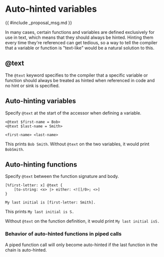 # Auto-hinted variables

{{ #include _proposal_msg.md }}

In many cases, certain functions and variables are defined exclusively for use in text, which means that they should always be hinted.
Hinting them every time they're referenced can get tedious, so a way to tell the compiler that a variable or function is "text-like" would be a natural solution to this.

## @text

The `@text` keyword specifies to the compiler that a specific variable or function should always be treated as hinted when referenced in code and no hint or sink is specified.

## Auto-hinting variables

Specify `@text` at the start of the accessor when defining a variable.

```rant
<@text $first-name = Bob>
<@text $last-name = Smith>

<first-name> <last-name>
```

This prints `Bob Smith`. Without `@text` on the two variables, it would print `BobSmith`.



## Auto-hinting functions

Specify `@text` between the function signature and body.

```rant
[%first-letter: x] @text {
    [to-string: <x> |> either: <![]/0>; <>]
}

My last initial is [first-letter: Smith].
```

This prints `My last initial is S.` 

Without `@text` on the function definition, it would print `My last initial isS.`

### Behavior of auto-hinted functions in piped calls

A piped function call will only become auto-hinted if the last function in the chain is auto-hinted.
